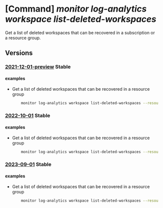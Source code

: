 # [Command] _monitor log-analytics workspace list-deleted-workspaces_

Get a list of deleted workspaces that can be recovered in a subscription or a resource group.

## Versions

### [2021-12-01-preview](/Resources/mgmt-plane/L3N1YnNjcmlwdGlvbnMve30vcHJvdmlkZXJzL21pY3Jvc29mdC5vcGVyYXRpb25hbGluc2lnaHRzL2RlbGV0ZWR3b3Jrc3BhY2Vz/2021-12-01-preview.xml) **Stable**

<!-- mgmt-plane /subscriptions/{}/providers/microsoft.operationalinsights/deletedworkspaces 2021-12-01-preview -->
<!-- mgmt-plane /subscriptions/{}/resourcegroups/{}/providers/microsoft.operationalinsights/deletedworkspaces 2021-12-01-preview -->

#### examples

- Get a list of deleted workspaces that can be recovered in a resource group
    ```bash
        monitor log-analytics workspace list-deleted-workspaces --resource-group MyResourceGroup
    ```

### [2022-10-01](/Resources/mgmt-plane/L3N1YnNjcmlwdGlvbnMve30vcHJvdmlkZXJzL21pY3Jvc29mdC5vcGVyYXRpb25hbGluc2lnaHRzL2RlbGV0ZWR3b3Jrc3BhY2Vz/2022-10-01.xml) **Stable**

<!-- mgmt-plane /subscriptions/{}/providers/microsoft.operationalinsights/deletedworkspaces 2022-10-01 -->
<!-- mgmt-plane /subscriptions/{}/resourcegroups/{}/providers/microsoft.operationalinsights/deletedworkspaces 2022-10-01 -->

#### examples

- Get a list of deleted workspaces that can be recovered in a resource group
    ```bash
        monitor log-analytics workspace list-deleted-workspaces --resource-group MyResourceGroup
    ```

### [2023-09-01](/Resources/mgmt-plane/L3N1YnNjcmlwdGlvbnMve30vcHJvdmlkZXJzL21pY3Jvc29mdC5vcGVyYXRpb25hbGluc2lnaHRzL2RlbGV0ZWR3b3Jrc3BhY2Vz/2023-09-01.xml) **Stable**

<!-- mgmt-plane /subscriptions/{}/providers/microsoft.operationalinsights/deletedworkspaces 2023-09-01 -->
<!-- mgmt-plane /subscriptions/{}/resourcegroups/{}/providers/microsoft.operationalinsights/deletedworkspaces 2023-09-01 -->

#### examples

- Get a list of deleted workspaces that can be recovered in a resource group
    ```bash
        monitor log-analytics workspace list-deleted-workspaces --resource-group MyResourceGroup
    ```
